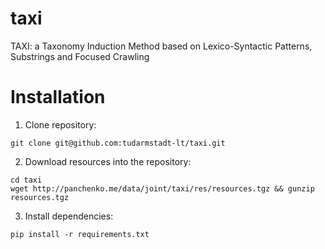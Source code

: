 # taxi
TAXI: a Taxonomy Induction Method based on Lexico-Syntactic Patterns, Substrings and Focused Crawling


# Installation 

1. Clone repository: 

```
git clone git@github.com:tudarmstadt-lt/taxi.git
```

2. Download resources into the repository:

```
cd taxi
wget http://panchenko.me/data/joint/taxi/res/resources.tgz && gunzip resources.tgz
```

3. Install dependencies:

```
pip install -r requirements.txt
```


